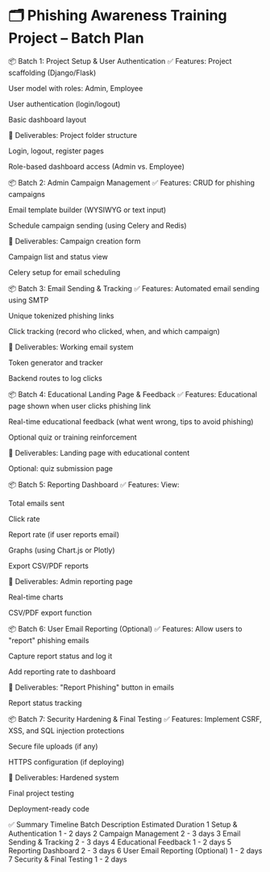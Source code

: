 #   🗂️ Phishing Awareness Training Project – Batch Plan

📦 Batch 1: Project Setup & User Authentication
✅ Features:
Project scaffolding (Django/Flask)

User model with roles: Admin, Employee

User authentication (login/logout)

Basic dashboard layout

📂 Deliverables:
Project folder structure

Login, logout, register pages

Role-based dashboard access (Admin vs. Employee)

📦 Batch 2: Admin Campaign Management
✅ Features:
CRUD for phishing campaigns

Email template builder (WYSIWYG or text input)

Schedule campaign sending (using Celery and Redis)

📂 Deliverables:
Campaign creation form

Campaign list and status view

Celery setup for email scheduling

📦 Batch 3: Email Sending & Tracking
✅ Features:
Automated email sending using SMTP

Unique tokenized phishing links

Click tracking (record who clicked, when, and which campaign)

📂 Deliverables:
Working email system

Token generator and tracker

Backend routes to log clicks

📦 Batch 4: Educational Landing Page & Feedback
✅ Features:
Educational page shown when user clicks phishing link

Real-time educational feedback (what went wrong, tips to avoid phishing)

Optional quiz or training reinforcement

📂 Deliverables:
Landing page with educational content

Optional: quiz submission page

📦 Batch 5: Reporting Dashboard
✅ Features:
View:

Total emails sent

Click rate

Report rate (if user reports email)

Graphs (using Chart.js or Plotly)

Export CSV/PDF reports

📂 Deliverables:
Admin reporting page

Real-time charts

CSV/PDF export function

📦 Batch 6: User Email Reporting (Optional)
✅ Features:
Allow users to "report" phishing emails

Capture report status and log it

Add reporting rate to dashboard

📂 Deliverables:
"Report Phishing" button in emails

Report status tracking

📦 Batch 7: Security Hardening & Final Testing
✅ Features:
Implement CSRF, XSS, and SQL injection protections

Secure file uploads (if any)

HTTPS configuration (if deploying)

📂 Deliverables:
Hardened system

Final project testing

Deployment-ready code

✅ Summary Timeline
Batch	Description	Estimated Duration
1	Setup & Authentication	1 - 2 days
2	Campaign Management	2 - 3 days
3	Email Sending & Tracking	2 - 3 days
4	Educational Feedback	1 - 2 days
5	Reporting Dashboard	2 - 3 days
6	User Email Reporting (Optional)	1 - 2 days
7	Security & Final Testing	1 - 2 days